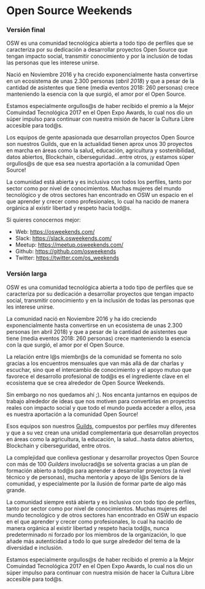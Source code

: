 # Open Source Weekends 

### Versión final

OSW es una comunidad tecnológica abierta a todo tipo de perfiles que se caracteriza por su dedicación a desarrollar proyectos Open Source que tengan impacto social, transmitir conocimiento y por la inclusión de todas las personas que les interese unirse.

Nació en Noviembre 2016 y ha crecido exponencialmente hasta convertirse en un ecosistema de unas 2.300 personas (*abril 2018*) y que a pesar de la cantidad de asistentes que tiene (media eventos 2018: 260 personas) crece manteniendo la esencia con la que surgió, el amor por el Open Source.   

Estamos especialmente orgullos@s de haber recibido el premio a la Mejor Comuindad Tecnológica 2017 en el Open Expo Awards, lo cual nos dio un súper impulso para continuar con nuestra misión de hacer la Cultura Libre accesible para tod@s.  

Los equipos de gente apasionada que desarrollan proyectos Open Source son nuestros Guilds, que en la actualidad tienen aprox unos 30 proyectos en marcha en áreas como la salud, educación, agricultura y sostenibilidad, datos abiertos, Blockchain, ciberseguridad...entre otros, ¡y estamos súper orgullos@s de que esa sea nuestra aportación a la comunidad Open Source! 

La comunidad está abierta y es inclusiva con todos los perfiles, tanto por sector como por nivel de conocimientos. Muchas mujeres del mundo tecnológico y de otros sectores han encontrado en OSW un espacio en el que aprender y crecer como profesionales, lo cual ha nacido de manera orgánica al existir libertad y respeto hacia tod@s. 

Si quieres conocernos mejor: 
- Web: https://osweekends.com/
- Slack: https://slack.osweekends.com/
- Meetup: https://meetup.osweekends.com/
- Github: https://github.com/osweekends
- Twitter: https://twitter.com/os_weekends


### Versión  larga

OSW es una comunidad tecnológica abierta a todo tipo de perfiles que se caracteriza por su dedicación a desarrollar proyectos que tengan impacto social, transmitir conocimiento y en la inclusión de todas las personas que les interese unirse.

La comunidad nació en Noviembre 2016 y ha ido creciendo exponencialmente hasta convertirse en un ecosistema de unas 2.300 personas (en abril 2018) y que a pesar de la cantidad de asistentes que tiene (media eventos 2018: 260 personas) crece manteniendo la esencia con la que surgió, el amor por el Open Source.   

La relación entre l@s miembr@s de la comunidad se fomenta no solo gracias a los encuentros mensuales que van más allá de dar charlas y escuchar, sino que el intercambio de conocimiento y el apoyo mutuo que favorece el desarrollo profesional de tod@s es el ingrediente clave en el ecosistema que se crea alrededor de Open Source Weekends. 

Sin embargo no nos quedamos ahí ;). Nos encanta juntarnos en equipos de trabajo alrededor de ideas que nos motiven para convertirlas en proyectos reales con impacto social y que todo el mundo pueda acceder a ellos, ¡esa es nuestra aportación a la comunidad Open Source! 

Esos equipos son nuestros [Guilds](https://openexpoeurope.com/es/entrevista-teba-gomez-embajadora-osw-guilds/), compuestos por perfiles muy diferentes y que a su vez crean una unidad complementaria que desarrollan proyectos en áreas como la agricultura, la educación, la salud...hasta datos abiertos, Blockchain y ciberseguridad, entre otros. 

La complejidad que conlleva gestionar y desarrollar proyectos Open Source con más de 100 *Guilders* involucrad@s se solventa gracias a un plan de formación abierto a tod@s para aprender a desarrollar proyectos (a nivel técnico y de personas), mucha mentoría y apoyo de l@s Seniors de la comunidad, y especialmente por la ilusión de formar parte de algo más grande.   

La comunidad siempre está abierta y es inclusiva con todo tipo de perfiles, tanto por sector como por nivel de conocimientos. Muchas mujeres del mundo tecnológico y de otros sectores han encontrado en OSW un espacio en el que aprender y crecer como profesionales, lo cual ha nacido de manera orgánica al existir libertad y respeto hacia tod@s, nunca predeterminado ni forzado por los miembros de la organización, lo que añade más autenticidad a todo lo que surge alrededor del tema de la diversidad e inclusión.  

Estamos especialmente orgullos@s de haber recibido el premio a la Mejor Comuindad Tecnológica 2017 en el Open Expo Awards, lo cual nos dio un súper impulso para continuar con nuestra misión de hacer la Cultura Libre accesible para tod@s.  
